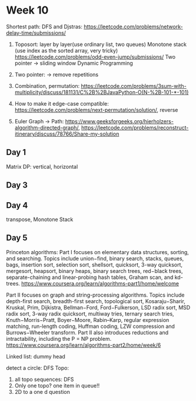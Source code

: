 # Week 10

Shortest path: DFS and Djstras: https://leetcode.com/problems/network-delay-time/submissions/
1. Toposort: layer by layer(use ordinary list, two queues) 
Monotone stack (use index as the sorted array, very tricky) https://leetcode.com/problems/odd-even-jump/submissions/
Two pointer -> sliding window
Dynamic Programming
1. Two pointer: -> remove repetitions
2. Combination, permutation: https://leetcode.com/problems/3sum-with-multiplicity/discuss/181131/C%2B%2BJavaPython-O(N-%2B-101-*-101)
3. How to make it edge-case compatible: https://leetcode.com/problems/next-permutation/solution/, reverse

1. Euler Graph -> Path: https://www.geeksforgeeks.org/hierholzers-algorithm-directed-graph/, https://leetcode.com/problems/reconstruct-itinerary/discuss/78766/Share-my-solution

## Day 1
Matrix DP: vertical, horizontal

## Day 3

## Day 4
transpose, Monotone Stack
## Day 5

Princeton algorithms:
Part I focuses on elementary data structures, sorting, and searching. Topics include union−find, binary search, stacks, queues, bags, insertion sort, selection sort, shellsort, quicksort, 3-way quicksort, mergesort, heapsort, binary heaps, binary search trees, red−black trees, separate-chaining and linear-probing hash tables, Graham scan, and kd-trees.
https://www.coursera.org/learn/algorithms-part1/home/welcome


Part II focuses on graph and string-processing algorithms. Topics include depth-first search, breadth-first search, topological sort, Kosaraju−Sharir, Kruskal, Prim, Dijkistra, Bellman−Ford, Ford−Fulkerson, LSD radix sort, MSD radix sort, 3-way radix quicksort, multiway tries, ternary search tries, Knuth−Morris−Pratt, Boyer−Moore, Rabin–Karp, regular expression matching, run-length coding, Huffman coding, LZW compression and Burrows−Wheeler transform. Part II also introduces reductions and intractability, including the P = NP problem.
https://www.coursera.org/learn/algorithms-part2/home/week/6


Linked list: dummy head

detect a circle: DFS
Topo:
1. all topo sequences: DFS
2. Only one topo? one item in queue!!
3. 2D to a one d question



